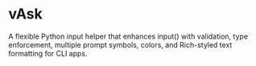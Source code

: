 # vAsk
A flexible Python input helper that enhances input() with validation, type enforcement, multiple prompt symbols, colors, and Rich-styled text formatting for CLI apps.
